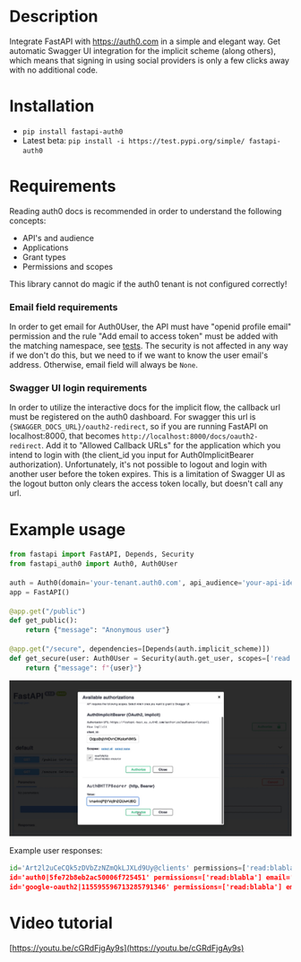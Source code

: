 # Description
Integrate FastAPI with https://auth0.com in a simple and elegant way.
Get automatic Swagger UI integration for the implicit scheme (along others), which means that signing in using social providers is only a few clicks away with no additional code.

# Installation
- `pip install fastapi-auth0`
- Latest beta: `pip install -i https://test.pypi.org/simple/ fastapi-auth0`

# Requirements
Reading auth0 docs is recommended in order to understand the following concepts:
 - API's and audience
 - Applications
 - Grant types
 - Permissions and scopes

This library cannot do magic if the auth0 tenant is not configured correctly!

### Email field requirements
In order to get email for Auth0User, the API must have "openid profile email" permission and the rule "Add email to access token" must be added with the matching namespace, see [tests](tests/README.md).
The security is not affected in any way if we don't do this, but we need to if we want to know the user email's address. Otherwise, email field will always be `None`.

### Swagger UI login requirements
In order to utilize the interactive docs for the implicit flow, the callback url must be registered on the auth0 dashboard. For swagger this url is `{SWAGGER_DOCS_URL}/oauth2-redirect`, so if you are running FastAPI on localhost:8000, that becomes `http://localhost:8000/docs/oauth2-redirect`. Add it to "Allowed Callback URLs" for the application which you intend to login with (the client_id you input for Auth0ImplicitBearer authorization).
Unfortunately, it's not possible to logout and login with another user before the token expires. This is a limitation of Swagger UI as the logout button only clears the access token locally, but doesn't call any url.

# Example usage
```Python
from fastapi import FastAPI, Depends, Security
from fastapi_auth0 import Auth0, Auth0User

auth = Auth0(domain='your-tenant.auth0.com', api_audience='your-api-identifier', scopes={'read:blabla': ''})
app = FastAPI()

@app.get("/public")
def get_public():
    return {"message": "Anonymous user"}

@app.get("/secure", dependencies=[Depends(auth.implicit_scheme)])
def get_secure(user: Auth0User = Security(auth.get_user, scopes=['read:blabla'])):
    return {"message": f"{user}"}
```

![](docs/swaggerui.jpg)

Example user responses:
```Python
id='Art2l2uCeCQk5zDVbZzNZmQkLJXLd9Uy@clients' permissions=['read:blabla'] email=None"}              # user is M2M app
id='auth0|5fe72b8eb2ac50006f725451' permissions=['read:blabla'] email='some.user@outlook.com"}      # user signed up using auth0 database
id='google-oauth2|115595596713285791346' permissions=['read:blabla'] email='other.user@gmail.com"}  # user signed up using google
```

# Video tutorial
[https://youtu.be/cGRdFjgAy9s](https://youtu.be/cGRdFjgAy9s)
